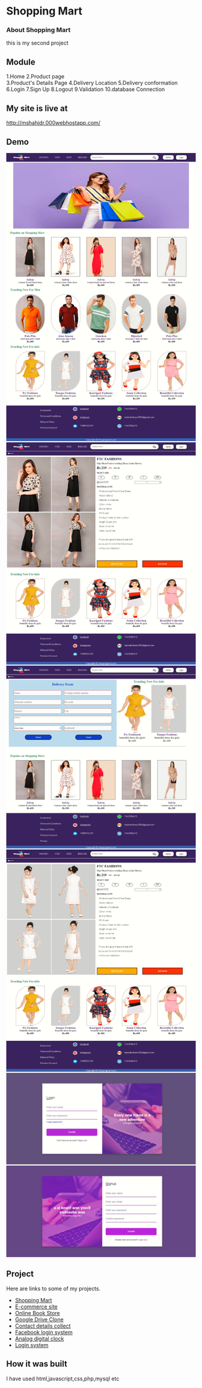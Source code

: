 # Shopping Mart

### About Shopping Mart

this is my second project

## Module

1.Home
2.Product page  
3.Product's Details Page
4.Delivery Location
5.Delivery conformation
6.Login
7.Sign Up
8.Logout
9.Validation
10.database Connection

## My site is live at

http://mshahidr.000webhostapp.com/

## Demo

<div>
<img src="Documentation\2022-12-13 17 12 00.jpg" alt=""/>
<img src="Documentation\2022-12-13 17 13 46.jpg" alt=""/>
<img src="Documentation\2022-12-13 17 14 44.jpg" alt=""/>
<img src="Documentation\2022-12-13 17 14 13.jpg" alt=""/>
<img src="Documentation\2022-12-13 17 17 16.jpg" alt=""/>
<img src="Documentation\2022-12-13 17 17 49.jpg" alt=""/>
</div>

## Project

Here are links to some of my projects.

- [Shopping Mart](http://mshahidr.000webhostapp.com/)
- [E-commerce site](https://shahid-raza7463.github.io/E-commerce-website-single-page-/)
- [Online Book Store](https://shahid-raza7463.github.io/Online-book-store/)
- [Google Drive Clone](https://shahid-raza7463.github.io/Google-drive-clone/)
- [Contact details collect](https://shahid-raza7463.github.io/Contact-details-collect/)
- [Facebook login system](https://shahid-raza7463.github.io/Facebook-loginsystem/)
- [Analog digital clock](https://shahid-raza7463.github.io/Analog-digital-clock/)
- [Login system](https://shahid-raza7463.github.io/Login-system/)

## How it was built

I have used html,javascript,css,php,mysql etc
